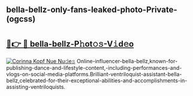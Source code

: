 ## bella-bellz-only-fans​-leaked-photo​-Private-(ogcss)


# <h2><a href="https://mediaupload.pro?title=bella-bellz&ref=git">🔗👉 🔴 bella-bellz-P𝚑ot𝚘𝚜-V𝚒d𝚎o</a></h2>

[![Corinna Kopf Nue Nu𝚍e𝚜](https://i.imgur.com/0qMVB7G.gif)](https://mediaupload.pro?title=bella-bellz&ref=git)
Online-influencer-bella-bellz,known-for-publishing-dance-and-lifestyle-content,-including-performances-and-vlogs-on-social-media-platforms.Brilliant-ventriloquist-assistant-bella-bellz,celebrated-for-their-exceptional-abilities-and-accomplishments-in-assisting-ventriloquists.  